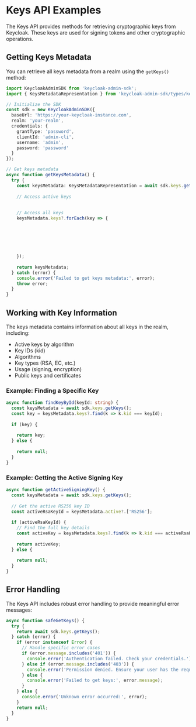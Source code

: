 # Keys API Examples

The Keys API provides methods for retrieving cryptographic keys from Keycloak. These keys are used for signing tokens and other cryptographic operations.

## Getting Keys Metadata

You can retrieve all keys metadata from a realm using the `getKeys()` method:

```typescript
import KeycloakAdminSDK from 'keycloak-admin-sdk';
import { KeysMetadataRepresentation } from 'keycloak-admin-sdk/types/keys';

// Initialize the SDK
const sdk = new KeycloakAdminSDK({
  baseUrl: 'https://your-keycloak-instance.com',
  realm: 'your-realm',
  credentials: {
    grantType: 'password',
    clientId: 'admin-cli',
    username: 'admin',
    password: 'password'
  }
});

// Get keys metadata
async function getKeysMetadata() {
  try {
    const keysMetadata: KeysMetadataRepresentation = await sdk.keys.getKeys();
    
    // Access active keys
    
    
    // Access all keys
    keysMetadata.keys?.forEach(key => {
      
      
      
      
      
      
    });
    
    return keysMetadata;
  } catch (error) {
    console.error('Failed to get keys metadata:', error);
    throw error;
  }
}
```

## Working with Key Information

The keys metadata contains information about all keys in the realm, including:

- Active keys by algorithm
- Key IDs (kid)
- Algorithms
- Key types (RSA, EC, etc.)
- Usage (signing, encryption)
- Public keys and certificates

### Example: Finding a Specific Key

```typescript
async function findKeyById(keyId: string) {
  const keysMetadata = await sdk.keys.getKeys();
  const key = keysMetadata.keys?.find(k => k.kid === keyId);
  
  if (key) {
    
    return key;
  } else {
    
    return null;
  }
}
```

### Example: Getting the Active Signing Key

```typescript
async function getActiveSigningKey() {
  const keysMetadata = await sdk.keys.getKeys();
  
  // Get the active RS256 key ID
  const activeRsaKeyId = keysMetadata.active?.['RS256'];
  
  if (activeRsaKeyId) {
    // Find the full key details
    const activeKey = keysMetadata.keys?.find(k => k.kid === activeRsaKeyId);
    
    return activeKey;
  } else {
    
    return null;
  }
}
```

## Error Handling

The Keys API includes robust error handling to provide meaningful error messages:

```typescript
async function safeGetKeys() {
  try {
    return await sdk.keys.getKeys();
  } catch (error) {
    if (error instanceof Error) {
      // Handle specific error cases
      if (error.message.includes('401')) {
        console.error('Authentication failed. Check your credentials.');
      } else if (error.message.includes('403')) {
        console.error('Permission denied. Ensure your user has the required permissions.');
      } else {
        console.error('Failed to get keys:', error.message);
      }
    } else {
      console.error('Unknown error occurred:', error);
    }
    return null;
  }
}
```
